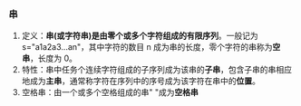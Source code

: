 ### 串

1. 定义：**串(或字符串)是由零个或多个字符组成的有限序列**。一般记为 s="a1a2a3...an"，其中字符的数目 n 成为串的长度，零个字符的串称为**空串**，长度为 0。
2. 特性：串中任务个连续字符组成的子序列成为该串的**子串**，包含子串的串相应地成为**主串**，通常称字符在序列中的序号成为该字符在串中的**位置**。
3. 空格串：由一个或多个空格组成的串" "成为**空格串**
